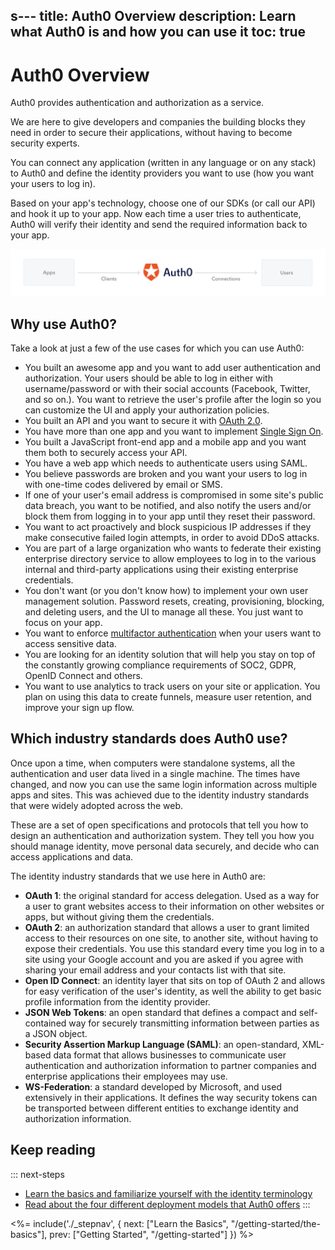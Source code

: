 s---
title: Auth0 Overview
description: Learn what Auth0 is and how you can use it
toc: true
---
# Auth0 Overview

Auth0 provides authentication and authorization as a service.

We are here to give developers and companies the building blocks they need in order to secure their applications, without having to become security experts.

You can connect any application (written in any language or on any stack) to Auth0 and define the identity providers you want to use (how you want your users to log in). 

Based on your app's technology, choose one of our SDKs (or call our API) and hook it up to your app. Now each time a user tries to authenticate, Auth0 will verify their identity and send the required information back to your app.

![Auth0 Overview](/media/articles/getting-started/overview.png)

## Why use Auth0?

Take a look at just a few of the use cases for which you can use Auth0:

- You built an awesome app and you want to add user authentication and authorization. Your users should be able to log in either with username/password or with their social accounts (Facebook, Twitter, and so on.). You want to retrieve the user's profile after the login so you can customize the UI and apply your authorization policies.
- You built an API and you want to secure it with [OAuth 2.0](/protocols/oauth2).
- You have more than one app and you want to implement [Single Sign On](/sso).
- You built a JavaScript front-end app and a mobile app and you want them both to securely access your API.
- You have a web app which needs to authenticate users using SAML.
- You believe passwords are broken and you want your users to log in with one-time codes delivered by email or SMS.
- If one of your user's email address is compromised in some site's public data breach, you want to be notified, and also notify the users and/or block them from logging in to your app until they reset their password.
- You want to act proactively and block suspicious IP addresses if they make consecutive failed login attempts, in order to avoid DDoS attacks.
- You are part of a large organization who wants to federate their existing enterprise directory service to allow employees to log in to the various internal and third-party applications using their existing enterprise credentials.
- You don't want (or you don't know how) to implement your own user management solution. Password resets, creating, provisioning, blocking, and deleting users, and the UI to manage all these. You just want to focus on your app.
- You want to enforce [multifactor authentication](/multifactor-authentication) when your users want to access sensitive data.
- You are looking for an identity solution that will help you stay on top of the constantly growing compliance requirements of SOC2, GDPR, OpenID Connect and others.
- You want to use analytics to track users on your site or application. You plan on using this data to create funnels, measure user retention, and improve your sign up flow.

## Which industry standards does Auth0 use?

Once upon a time, when computers were standalone systems, all the authentication and user data lived in a single machine. The times have changed, and now you can use the same login information across multiple apps and sites. This was achieved due to the identity industry standards that were widely adopted across the web.

These are a set of open specifications and protocols that tell you how to design an authentication and authorization system. They tell you how you should manage identity, move personal data securely, and decide who can access applications and data.

The identity industry standards that we use here in Auth0 are:

- **OAuth 1**: the original standard for access delegation. Used as a way for a user to grant websites access to their information on other websites or apps, but without giving them the credentials.
- **OAuth 2**: an authorization standard that allows a user to grant limited access to their resources on one site, to another site, without having to expose their credentials. You use this standard every time you log in to a site using your Google account and you are asked if you agree with sharing your email address and your contacts list with that site.
- **Open ID Connect**: an identity layer that sits on top of OAuth 2 and allows for easy verification of the user's identity, as well the ability to get basic profile information from the identity provider.
- **JSON Web Tokens**: an open standard that defines a compact and self-contained way for securely transmitting information between parties as a JSON object.
- **Security Assertion Markup Language (SAML)**: an open-standard, XML-based data format that allows businesses to communicate user authentication and authorization information to partner companies and enterprise applications their employees may use.
- **WS-Federation**: a standard developed by Microsoft, and used extensively in their applications. It defines the way security tokens can be transported between different entities to exchange identity and authorization information.

## Keep reading

::: next-steps
- [Learn the basics and familiarize yourself with the identity terminology](/getting-started/the-basics)
- [Read about the four different deployment models that Auth0 offers](/getting-started/deployment-models)
:::

<%= include('./_stepnav', {
 next: ["Learn the Basics", "/getting-started/the-basics"],
 prev: ["Getting Started", "/getting-started"]
}) %>